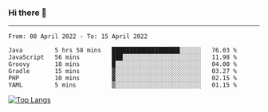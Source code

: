 ### Hi there 👋
---
<!--START_SECTION:waka-->

```text
From: 08 April 2022 - To: 15 April 2022

Java         5 hrs 58 mins   ███████████████████░░░░░░   76.03 %
JavaScript   56 mins         ███░░░░░░░░░░░░░░░░░░░░░░   11.98 %
Groovy       18 mins         █░░░░░░░░░░░░░░░░░░░░░░░░   04.00 %
Gradle       15 mins         ▓░░░░░░░░░░░░░░░░░░░░░░░░   03.27 %
PHP          10 mins         ▓░░░░░░░░░░░░░░░░░░░░░░░░   02.15 %
YAML         5 mins          ▒░░░░░░░░░░░░░░░░░░░░░░░░   01.15 %
```

<!--END_SECTION:waka-->

[![Top Langs](https://github-readme-stats.vercel.app/api/top-langs/?username=HyunAh-iia&layout=compact)](https://github.com/anuraghazra/github-readme-stats)
<!--
**HyunAh-iia/HyunAh-iia** is a ✨ _special_ ✨ repository because its `README.md` (this file) appears on your GitHub profile.

Here are some ideas to get you started:

- 🔭 I’m currently working on ...
- 🌱 I’m currently learning ...
- 👯 I’m looking to collaborate on ...
- 🤔 I’m looking for help with ...
- 💬 Ask me about ...
- 📫 How to reach me: ...
- 😄 Pronouns: ...
- ⚡ Fun fact: ...
-->
